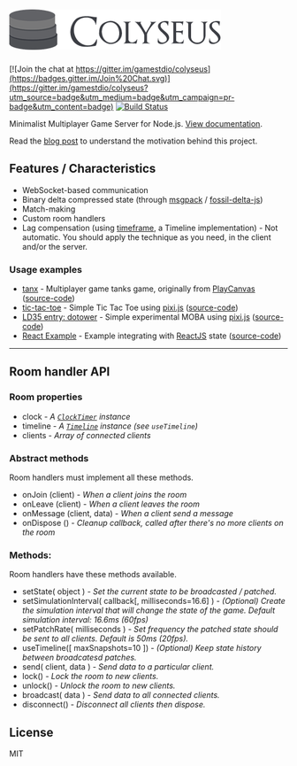 # ![colyseus](examples/logo.png?raw=true)

[![Join the chat at https://gitter.im/gamestdio/colyseus](https://badges.gitter.im/Join%20Chat.svg)](https://gitter.im/gamestdio/colyseus?utm_source=badge&utm_medium=badge&utm_campaign=pr-badge&utm_content=badge)
[![Build Status](https://secure.travis-ci.org/gamestdio/colyseus.png?branch=master)](http://travis-ci.org/gamestdio/colyseus)

Minimalist Multiplayer Game Server for Node.js. [View documentation](https://github.com/gamestdio/colyseus/wiki).

Read the [blog post](https://medium.com/@endel/colyseus-minimalistic-mmo-game-server-for-node-js-a29fe1cebbfe) to understand the motivation behind this project.

## Features / Characteristics

- WebSocket-based communication
- Binary delta compressed state (through [msgpack](http://msgpack.org) / [fossil-delta-js](https://github.com/dchest/fossil-delta-js))
- Match-making
- Custom room handlers
- Lag compensation (using [timeframe](http://github.com/gamestdio/timeframe), a
  Timeline implementation) - Not automatic. You should apply the technique as you need, in the client and/or the server.

### Usage examples

- [tanx](https://playcanvas.com/project/367035/overview/tanxcolyseus) - Multiplayer game tanks game, originally from [PlayCanvas](https://tanx.io/) ([source-code](https://github.com/endel/tanx))
- [tic-tac-toe](https://tictactoe-colyseus.herokuapp.com) - Simple Tic Tac Toe using [pixi.js](https://github.com/pixijs/pixi.js) ([source-code](https://github.com/endel/tic-tac-toe))
- [LD35 entry: dotower](http://ludumdare.com/compo/ludum-dare-35/?action=preview&uid=50958) - Simple experimental MOBA using [pixi.js](https://github.com/pixijs/pixi.js) ([source-code](https://github.com/endel/LD35))
- [React Example](https://colyseus-react-example.herokuapp.com) - Example integrating with [ReactJS](https://github.com/facebook/react) state ([source-code](https://github.com/endel/colyseus-react-example))

---

## Room handler API

### Room properties

- clock - *A [`ClockTimer`](https://github.com/gamestdio/clock-timer.js) instance*
- timeline - *A [`Timeline`](https://github.com/gamestdio/timeframe) instance (see `useTimeline`)*
- clients - *Array of connected clients*

### Abstract methods

Room handlers must implement all these methods.

- onJoin (client) - *When a client joins the room*
- onLeave (client) - *When a client leaves the room*
- onMessage (client, data) - *When a client send a message*
- onDispose () - *Cleanup callback, called after there's no more clients on the room*

### Methods:

Room handlers have these methods available.

- setState( object ) - *Set the current state to be broadcasted / patched.*
- setSimulationInterval( callback[, milliseconds=16.6] ) - *(Optional) Create the simulation interval that will change the state of the game. Default simulation interval: 16.6ms (60fps)*
- setPatchRate( milliseconds ) - *Set frequency the patched state should be sent to all clients. Default is 50ms (20fps).*
- useTimeline([ maxSnapshots=10 ]) - *(Optional) Keep state history between broadcatesd patches.*
- send( client, data ) - *Send data to a particular client.*
- lock() - *Lock the room to new clients.*
- unlock() - *Unlock the room to new clients.*
- broadcast( data ) - *Send data to all connected clients.*
- disconnect() - *Disconnect all clients then dispose.*


## License

MIT
